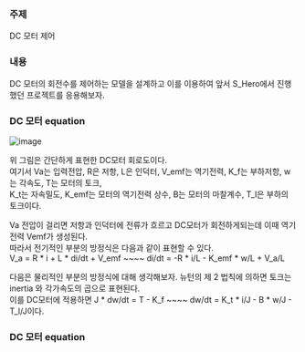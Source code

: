 <h3>주제</h3>
DC 모터 제어
<h3>내용</h3>
DC 모터의 회전수를 제어하는 모델을 설계하고 이를 이용하여 앞서 S_Hero에서 진행했던 프로젝트를 응용해보자.
<h3>DC 모터 equation</h3>

![image](https://user-images.githubusercontent.com/87568714/208278298-65eb905a-53f6-47df-b65e-2708a4fe6f0d.png)

위 그림은 간단하게 표현한 DC모터 회로도이다.</br>
여기서 Va는 입력전압, R은 저항, L은 인덕터, V_emf는 역기전력, K_f는 부하저항, w는 각속도, T는 모터의 토크,</br>
K_t는 자속밀도, K_emf는 모터의 역기전력 상수, B는 모터의 마찰계수, T_l은 부하의 토크이다.</br>

Va 전압이 걸리면 저항과 인덕터에 전류가 흐르고 DC모터가 회전하게되는데 이때 역기전력 Vemf가 생성된다.</br>
따라서 전기적인 부분의 방정식은 다음과 같이 표현할 수 있다.</br>
V_a = R * i + L * di/dt + V_emf ~~~~ di/dt = -R * i/L - K_emf * w/L + V_a/L</br>

다음은 물리적인 부분의 방정식에 대해 생각해보자. 뉴턴의 제 2 법칙에 의하면 토크는 inertia 와 각가속도의 곱으로 표현된다.</br>
이를 DC모터에 적용하면 J * dw/dt = T - K_f ~~~~ dw/dt = K_t * i/J - B * w/J - T_l/J이다.</br>

<h3>DC 모터 equation</h3>
